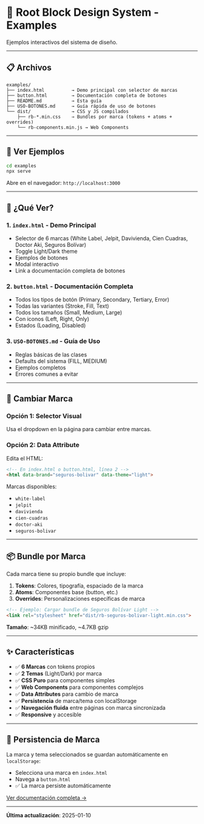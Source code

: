 # 🎨 Root Block Design System - Examples

Ejemplos interactivos del sistema de diseño.

---

## 📋 Archivos

```
examples/
├── index.html          → Demo principal con selector de marcas
├── button.html         → Documentación completa de botones
├── README.md           → Esta guía
├── USO-BOTONES.md      → Guía rápida de uso de botones
└── dist/               → CSS y JS compilados
    ├── rb-*.min.css    → Bundles por marca (tokens + atoms + overrides)
    └── rb-components.min.js → Web Components
```

---

## 🚀 Ver Ejemplos

```bash
cd examples
npx serve
```

Abre en el navegador: `http://localhost:3000`

---

## 🎯 ¿Qué Ver?

### 1. **`index.html`** - Demo Principal
- Selector de 6 marcas (White Label, Jelpit, Davivienda, Cien Cuadras, Doctor Aki, Seguros Bolívar)
- Toggle Light/Dark theme
- Ejemplos de botones
- Modal interactivo
- Link a documentación completa de botones

### 2. **`button.html`** - Documentación Completa
- Todos los tipos de botón (Primary, Secondary, Tertiary, Error)
- Todas las variantes (Stroke, Fill, Text)
- Todos los tamaños (Small, Medium, Large)
- Con iconos (Left, Right, Only)
- Estados (Loading, Disabled)

### 3. **`USO-BOTONES.md`** - Guía de Uso
- Reglas básicas de las clases
- Defaults del sistema (FILL, MEDIUM)
- Ejemplos completos
- Errores comunes a evitar

---

## 🔧 Cambiar Marca

### Opción 1: Selector Visual
Usa el dropdown en la página para cambiar entre marcas.

### Opción 2: Data Attribute
Edita el HTML:

```html
<!-- En index.html o button.html, línea 2 -->
<html data-brand="seguros-bolivar" data-theme="light">
```

Marcas disponibles:
- `white-label`
- `jelpit`
- `davivienda`
- `cien-cuadras`
- `doctor-aki`
- `seguros-bolivar`

---

## 📦 Bundle por Marca

Cada marca tiene su propio bundle que incluye:

1. **Tokens**: Colores, tipografía, espaciado de la marca
2. **Atoms**: Componentes base (button, etc.)
3. **Overrides**: Personalizaciones específicas de marca

```html
<!-- Ejemplo: Cargar bundle de Seguros Bolívar Light -->
<link rel="stylesheet" href="dist/rb-seguros-bolivar-light.min.css">
```

**Tamaño**: ~34KB minificado, ~4.7KB gzip

---

## ✨ Características

- ✅ **6 Marcas** con tokens propios
- ✅ **2 Temas** (Light/Dark) por marca
- ✅ **CSS Puro** para componentes simples
- ✅ **Web Components** para componentes complejos
- ✅ **Data Attributes** para cambio de marca
- ✅ **Persistencia** de marca/tema con localStorage
- ✅ **Navegación fluida** entre páginas con marca sincronizada
- ✅ **Responsive** y accesible

---

## 💾 Persistencia de Marca

La marca y tema seleccionados se guardan automáticamente en `localStorage`:

- Selecciona una marca en `index.html`
- Navega a `button.html`
- ✅ La marca persiste automáticamente

[Ver documentación completa →](./PERSISTENCIA.md)

---

**Última actualización**: 2025-01-10
